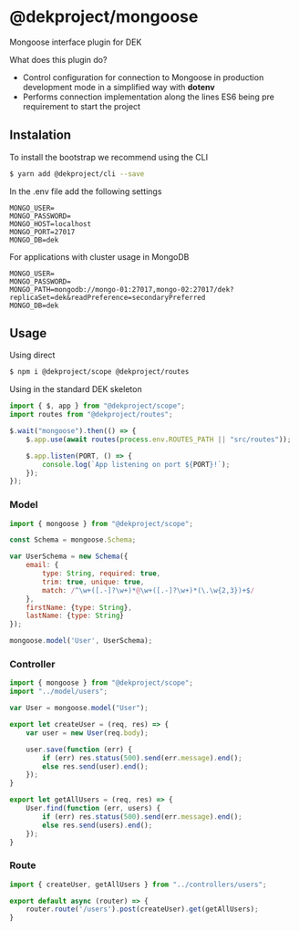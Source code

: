 # @dekproject/mongoose

Mongoose interface plugin for DEK

What does this plugin do?

* Control configuration for connection to Mongoose in production development mode in a simplified way with **dotenv**
* Performs connection implementation along the lines ES6 being pre requirement to start the project

## Instalation

To install the bootstrap we recommend using the CLI

```bash
$ yarn add @dekproject/cli --save
```

In the .env file add the following settings

```
MONGO_USER=
MONGO_PASSWORD=
MONGO_HOST=localhost
MONGO_PORT=27017
MONGO_DB=dek
```

For applications with cluster usage in MongoDB

```
MONGO_USER=
MONGO_PASSWORD=
MONGO_PATH=mongodb://mongo-01:27017,mongo-02:27017/dek?replicaSet=dek&readPreference=secondaryPreferred
MONGO_DB=dek
```

## Usage

Using direct

```bash
$ npm i @dekproject/scope @dekproject/routes
```

Using in the standard DEK skeleton

```js
import { $, app } from "@dekproject/scope";
import routes from "@dekproject/routes";

$.wait("mongoose").then(() => {
    $.app.use(await routes(process.env.ROUTES_PATH || "src/routes"));

    $.app.listen(PORT, () => {
        console.log(`App listening on port ${PORT}!`);
    });
});
```

### Model

```js
import { mongoose } from "@dekproject/scope";

const Schema = mongoose.Schema;

var UserSchema = new Schema({
    email: {
        type: String, required: true,
        trim: true, unique: true,
        match: /^\w+([.-]?\w+)*@\w+([.-]?\w+)*(\.\w{2,3})+$/
    },
    firstName: {type: String},
    lastName: {type: String}
});

mongoose.model('User', UserSchema);
```

### Controller

```js
import { mongoose } from "@dekproject/scope";
import "../model/users";

var User = mongoose.model("User");

export let createUser = (req, res) => {
    var user = new User(req.body);

    user.save(function (err) {
        if (err) res.status(500).send(err.message).end();
        else res.send(user).end();
    });
}

export let getAllUsers = (req, res) => {
    User.find(function (err, users) {
        if (err) res.status(500).send(err.message).end();
        else res.send(users).end();
    });
}
```

### Route
```js
import { createUser, getAllUsers } from "../controllers/users";

export default async (router) => {
    router.route('/users').post(createUser).get(getAllUsers);
}
```
